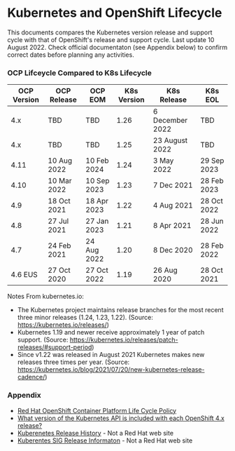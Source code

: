 # Kubernetes and OpenShift Lifecycle

This documents compares the Kubernetes version release and support cycle with that of OpenShift's release and support cycle.  Last update 10 August 2022.  Check official documentaton (see Appendix below) to confirm correct dates before planning any activities.

### OCP Lifceycle Compared to K8s Lifecycle


OCP Version | OCP Release | OCP EOM | K8s Version | K8s Release | K8s EOL
------------|-------------|---------|------------|------------|-------
4.x | TBD | TBD |  1.26 | 6 December 2022 | TBD
4.x | TBD | TBD |  1.25 | 23 August 2022 | TBD
4.11 | 10 Aug 2022 | 10 Feb 2024 | 1.24 | 3 May 2022 |29 Sep 2023
4.10 |10 Mar 2022| 10 Sep 2023 | 1.23 | 7 Dec 2021 | 28 Feb 2023
4.9 | 18 Oct 2021 | 18 Apr 2023| 1.22 | 4 Aug 2021 | 28 Oct 2022
4.8 | 27 Jul 2021 | 27 Jan 2023 | 1.21 | 8 Apr 2021 | 28 Jun 2022
4.7 | 24 Feb 2021| 24 Aug 2022 | 1.20 | 8 Dec 2020 | 28 Feb 2022
4.6 EUS | 27 Oct 2020 | 27 Oct 2022 | 1.19 | 26 Aug 2020 | 28 Oct 2021

Notes From kubernetes.io:
- The Kubernetes project maintains release branches for the most recent three minor releases (1.24, 1.23, 1.22). (Source: https://kubernetes.io/releases/)
- Kubernetes 1.19 and newer receive approximately 1 year of patch support. (Source: https://kubernetes.io/releases/patch-releases/#support-period)
- Since v1.22 was released in August 2021 Kubernetes makes new releases three times per year. (Source: https://kubernetes.io/blog/2021/07/20/new-kubernetes-release-cadence/)

### Appendix
- [Red Hat OpenShift Container Platform Life Cycle Policy](https://access.redhat.com/support/policy/updates/openshift)
- [What version of the Kubernetes API is included with each OpenShift 4.x release?](https://access.redhat.com/solutions/4870701)
- [Kuberenetes Release History](https://kubernetes.io/releases/#release-history) - Not a Red Hat web site
- [Kuberentes SIG Release Informaton](https://github.com/kubernetes/sig-release/tree/master/releases) - Not a Red Hat web site

